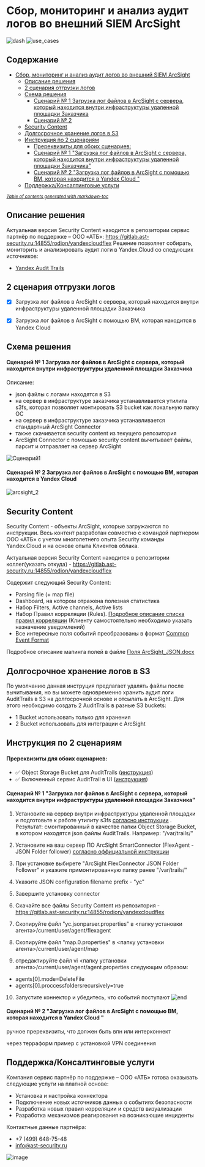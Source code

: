 # Сбор, мониторинг и анализ аудит логов во внешний SIEM ArcSight
![dash](https://user-images.githubusercontent.com/85429798/128209194-bc4eb274-1b97-4271-a712-e00a5f3f9b84.png)
![use_cases](https://user-images.githubusercontent.com/85429798/128209212-a705f950-4eea-4305-8f21-decfc2ab7af0.png)

## Содержание

- [Сбор, мониторинг и анализ аудит логов во внешний SIEM ArcSight](#-------------------------------------------------siem-arcsight)
  * [Описание решения](#----------------)
  * [2 сценария отгрузки логов](#2------------------------)
  * [Схема решения](#-------------)
      - [Сценарий № 1 Загрузка лог файлов в ArcSight с сервера, который находится внутри инфраструктуры удаленной площадки Заказчика](#-----------1-----------------------arcsight--------------------------------------------------------------------------------)
      - [Сценарий № 2](#-----------2)
  * [Security Content](#security-content)
  * [Долгосрочное хранение логов в S3](#------------------------------s3)
  * [Инструкция по 2 сценариям](#--------------2----------)
      - [Пререквизиты для обоих сценариев:](#---------------------------------)
      - [Сценарий № 1 "Загрузка лог файлов в  ArcSight с сервера, который находится внутри инфраструктуры удаленной площадки Заказчика"](#-----------1-------------------------arcsight---------------------------------------------------------------------------------)
      - [Сценарий № 2 "Загрузка лог файлов в  ArcSight с помощью ВМ, которая находится в Yandex Cloud "](#-----------2-------------------------arcsight-----------------------------------yandex-cloud--)
  * [Поддержка/Консалтинговые услуги](#-------------------------------)

<small><i><a href='http://ecotrust-canada.github.io/markdown-toc/'>Table of contents generated with markdown-toc</a></i></small>



## Описание решения
Актуальная версия Security Content находится в репозитории сервис партнёр по поддержке – ООО «АТБ»: https://gitlab.ast-security.ru:14855/rodion/yandexcloudflex
Решение позволяет собирать, мониторить и анализировать аудит логи в Yandex.Cloud со следующих источников:

- [Yandex Audit Trails](https://cloud.yandex.ru/docs/audit-trails/)



## 2 сценария отгрузки логов
- [x] Загрузка лог файлов в ArcSight с сервера, который находится внутри инфраструктуры удаленной площадки Заказчика

- [x] Загрузка лог файлов в ArcSight с помощью ВМ, которая находится в Yandex Cloud 


## Схема решения
#### Сценарий № 1 Загрузка лог файлов в ArcSight с сервера, который находится внутри инфраструктуры удаленной площадки Заказчика
Описание: 
- json файлы с логами находятся в S3
- на сервер в инфраструктуре заказчика устанавливается утилита s3fs, которая позволяет монтировать S3 bucket как локальную папку ОС
- на сервер в инфраструктуре заказчика устанавливается стандартный ArcSight Connector
- также скачивается security content из текущего репозитория
- ArcSight Connector с помощью security content вычитывает файлы, парсит и отправляет на сервер ArcSight 

![Сценарий1](https://user-images.githubusercontent.com/85429798/128553801-fa5b1970-22a4-475f-85f6-f5c4af744db5.png)




#### Сценарий № 2 Загрузка лог файлов в ArcSight с помощью ВМ, которая находится в Yandex Cloud 
![arcsight_2](https://user-images.githubusercontent.com/85429798/128553811-2d25dcc7-0500-446b-96ea-35a8fe8959ba.png)



## Security Content
Security Content - объекты ArcSight, которые загружаются по инструкции. Весь контент разработан совместно с командой партнером ООО «АТБ» с учетом многолетнего опыта Security команды Yandex.Cloud и на основе опыта Клиентов облака.

Актуальная версия Security Content находится в репозитории коллег(указать откуда) - https://gitlab.ast-security.ru:14855/rodion/yandexcloudflex

Содержит следующий Security Content:
- Parsing file (+ map file)
- Dashboard, на котором отражена полезная статистика
- Набор Filters, Active channels, Active lists
- Набор Правил корреляции (Rules). [Подробное описание списка правил корреляции](https://github.com/yandex-cloud/yc-solution-library-for-security/blob/master/auditlogs/export-auditlogs-to-ArcSight/Use-cases.docx) (Клиенту самостоятельно необходимо указать назначение уведомлений)
- Все интересные поля событий преобразованы в формат [Common Event Format](https://community.microfocus.com/cyberres/productdocs/w/connector-documentation/38809/arcsight-common-event-format-cef-implementation-standard)

Подробное описание мапинга полей в файле [Поля ArcSight_JSON.docx](https://gitlab.ast-security.ru:14855/rodion/yandexcloudflex/blob/master/Поля%20ArcSight_JSON.docx)

## Долгосрочное хранение логов в S3
По умолчанию данная инструция предлагает удалять файлы после вычитывания, но вы можете одновременно хранить аудит логи AuditTrails в S3 на долгосрочной основе и отсылать в ArcSight.
Для этого необходимо создать 2 AuditTrails в разные S3 buckets:
- 1 Bucket использовать только для хранения 
- 2 Bucket использовать для интеграции с ArcSight 

## Инструкция по 2 сценариям
#### Пререквизиты для обоих сценариев:
- :white_check_mark: Object Storage Bucket для AuditTrails ([инструкция](https://cloud.yandex.ru/docs/storage/quickstart))
- :white_check_mark: Включенный сервис AuditTrail в UI ([инструкция](https://cloud.yandex.ru/docs/audit-trails/quickstart))

#### Сценарий № 1 "Загрузка лог файлов в  ArcSight с сервера, который находится внутри инфраструктуры удаленной площадки Заказчика"
1) Установите на сервер внутри инфраструктуры удаленной площадки и подготовьте к работе утилиту s3fs [согласно инструкции](https://cloud.yandex.ru/docs/storage/tools/s3fs) . Результат: смонтированный в качестве папки Object Storage Bucket, в котором находятся json файлы AuditTrails. Например: "/var/trails/"

2) Установите на ваш сервер ПО ArcSight SmartConnector (FlexAgent - JSON Folder follower) [согласно оффициальной инструкции](https://www.microfocus.com/documentation/arcsight/arcsight-smartconnectors/AS_smartconn_install/)

3) При установке выбирете "ArcSight FlexConnector JSON Folder Follower" и укажите примонтированную папку ранее "/var/trails/"

4) Укажите JSON configuration filename prefix - "yc"

5) Завершите установку connector 

6) Скачайте все файлы Security Content из репозитория - https://gitlab.ast-security.ru:14855/rodion/yandexcloudflex

7) Скопируйте файл "yc.jsonparser.properties" в <папку установки агента>/current/user/agent/flexagent

8) Скопируйте файл "map.0.properties" в <папку установки агента>/current/user/agent/map

9) отредактируйте файл vi <папку установки агента>/current/user/agent/agent.properties следующим образом:
- agents[0].mode=DeleteFile 
- agents[0].proccessfoldersrecursively=true 

10) Запустите коннектор и убедитесь, что событий поступают
![end](https://user-images.githubusercontent.com/85429798/128209247-c1582fc9-ea2a-4908-9c95-618ac1a097ee.png)




#### Сценарий № 2 "Загрузка лог файлов в  ArcSight с помощью ВМ, которая находится в Yandex Cloud "

ручное 
пререквизиты, что должен быть впн или интерконнект


через терраформ пример с установкой VPN соединения


## Поддержка/Консалтинговые услуги
Компания сервис партнёр по поддержке – ООО «АТБ» готова оказывать следующие услуги на платной основе:
- Установка и настройка коннектора
- Подключение новых источников данных о событиях безопасности
- Разработка новых правил корреляции и средств визуализации
- Разработка механизмов реагирования на возникающие инциденты

Контактные данные партнёра:
- +7 (499) 648-75-48
- info@ast-security.ru

![image](https://user-images.githubusercontent.com/85429798/128419821-aa2a4c85-7c67-4173-b21b-f0ec6b96e9e3.png)







